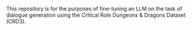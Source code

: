 This repository is for the purposes of fine-tuning an LLM on the task of dialogue generation using the Critical Role Dungeons & Dragons Dataset (CRD3).


